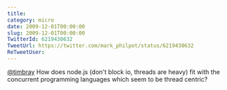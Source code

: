 ```yaml
---
title: 
category: micro
date: 2009-12-01T00:00:00
slug: 2009-12-01T00:00:00
TwitterId: 6219430632
TweetUrl: https://twitter.com/mark_philpot/status/6219430632
ReTweetUser: 
---
```


[@timbray](https://twitter.com/timbray) How does node.js (don't block io, threads are heavy) fit with the concurrent programming languages which seem to be thread centric?